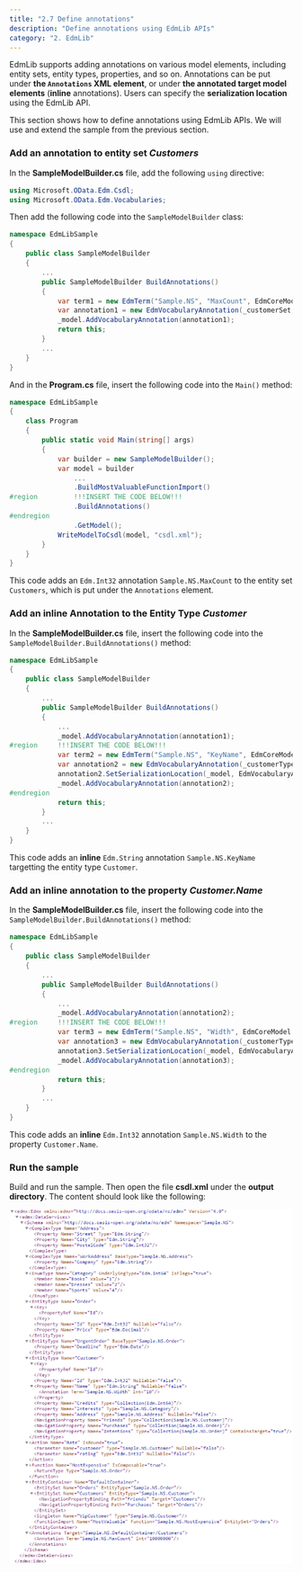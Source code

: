 ```yaml
---
title: "2.7 Define annotations"
description: "Define annotations using EdmLib APIs"
category: "2. EdmLib"
---
```


EdmLib supports adding annotations on various model elements, including entity sets, entity types, properties, and so on. Annotations can be put under **the `Annotations` XML element**, or under **the annotated target model elements** (**inline** annotations). Users can specify the **serialization location** using the EdmLib API.

This section shows how to define annotations using EdmLib APIs. We will use and extend the sample from the previous section.

### Add an annotation to entity set *Customers*
In the **SampleModelBuilder.cs** file, add the following `using` directive:

```C#
using Microsoft.OData.Edm.Csdl;
using Microsoft.OData.Edm.Vocabularies;
```

Then add the following code into the `SampleModelBuilder` class:

```C#
namespace EdmLibSample
{
    public class SampleModelBuilder
    {
        ...
        public SampleModelBuilder BuildAnnotations()
        {
            var term1 = new EdmTerm("Sample.NS", "MaxCount", EdmCoreModel.Instance.GetInt32(true));
            var annotation1 = new EdmVocabularyAnnotation(_customerSet, term1, new EdmIntegerConstant(10000000L));
            _model.AddVocabularyAnnotation(annotation1);
            return this;
        }
        ...
    }
}
```

And in the **Program.cs** file, insert the following code into the `Main()` method:

```C#
namespace EdmLibSample
{
    class Program
    {
        public static void Main(string[] args)
        {
            var builder = new SampleModelBuilder();
            var model = builder
                ...
                .BuildMostValuableFunctionImport()
#region         !!!INSERT THE CODE BELOW!!!
                .BuildAnnotations()
#endregion
                .GetModel();
            WriteModelToCsdl(model, "csdl.xml");
        }
    }
}
```

This code adds an `Edm.Int32` annotation `Sample.NS.MaxCount` to the entity set `Customers`, which is put under the `Annotations` element.

### Add an inline Annotation to the Entity Type *Customer*
In the **SampleModelBuilder.cs** file, insert the following code into the `SampleModelBuilder.BuildAnnotations()` method:

```C#
namespace EdmLibSample
{
    public class SampleModelBuilder
    {
        ...
        public SampleModelBuilder BuildAnnotations()
        {
            ...
            _model.AddVocabularyAnnotation(annotation1);
#region     !!!INSERT THE CODE BELOW!!!
            var term2 = new EdmTerm("Sample.NS", "KeyName", EdmCoreModel.Instance.GetString(true));
            var annotation2 = new EdmVocabularyAnnotation(_customerType, term2, new EdmStringConstant("Id"));
            annotation2.SetSerializationLocation(_model, EdmVocabularyAnnotationSerializationLocation.Inline);
            _model.AddVocabularyAnnotation(annotation2);
#endregion
            return this;
        }
        ...
    }
}
```

This code adds an **inline** `Edm.String` annotation `Sample.NS.KeyName` targetting the entity type `Customer`.

### Add an inline annotation to the property *Customer.Name*
In the **SampleModelBuilder.cs** file, insert the following code into the `SampleModelBuilder.BuildAnnotations()` method:

```C#
namespace EdmLibSample
{
    public class SampleModelBuilder
    {
        ...
        public SampleModelBuilder BuildAnnotations()
        {
            ...
            _model.AddVocabularyAnnotation(annotation2);
#region     !!!INSERT THE CODE BELOW!!!
            var term3 = new EdmTerm("Sample.NS", "Width", EdmCoreModel.Instance.GetInt32(true));
            var annotation3 = new EdmVocabularyAnnotation(_customerType.FindProperty("Name"), term3, new EdmIntegerConstant(10L));
            annotation3.SetSerializationLocation(_model, EdmVocabularyAnnotationSerializationLocation.Inline);
            _model.AddVocabularyAnnotation(annotation3);
#endregion
            return this;
        }
        ...
    }
}
```

This code adds an **inline** `Edm.Int32` annotation `Sample.NS.Width` to the property `Customer.Name`.

### Run the sample
Build and run the sample. Then open the file **csdl.xml** under the **output directory**. The content should look like the following:

![](../../assets/2015-04-20-csdl1.png)
